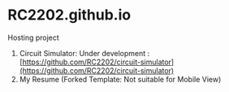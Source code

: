 # RC2202.github.io
Hosting project
1. Circuit Simulator:
Under development : [https://github.com/RC2202/circuit-simulator](https://github.com/RC2202/circuit-simulator)
2. My Resume (Forked Template: Not suitable for Mobile View)
